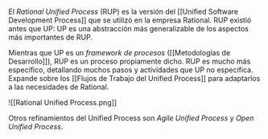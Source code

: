 El *Rational Unified Process* (RUP) es la versión del [[Unified Software Development Process]] que se utilizó en la empresa Rational. RUP existió antes que UP: UP es una abstracción más generalizable de los aspectos más importantes de RUP.

Mientras que UP es un *framework de procesos* ([[Metodologías de Desarrollo]]), RUP es un proceso propiamente dicho. RUP es mucho más específico, detallando muchos pasos y actividades que UP no especifica. Expande sobre los [[Flujos de Trabajo del Unified Process]] para adaptarlos a las necesidades de Rational. 

![[Rational Unified Process.png]]

Otros refinamientos del Unified Process son *Agile Unified Process* y *Open Unified Process*.
